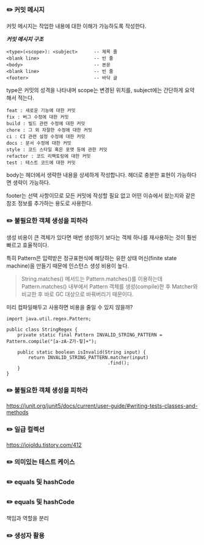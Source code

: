 ### ✏️ 커밋 메시지

커밋 메시지는 작업한 내용에 대한 이해가 가능하도록 작성한다.

***커밋 메시지 구조***

```
<type>(<scope>): <subject>      -- 제목 줄
<blank line>                    -- 빈 줄
<body>                          -- 본문
<blank line>                    -- 빈 줄
<footer>                        -- 바닥 글
```

type은 커밋의 성격을 나타내며 scope는 변경된 위치를, subject에는 간단하게 요약해서 적는다.

```
feat : 새로운 기능에 대한 커밋
fix : 버그 수정에 대한 커밋
build : 빌드 관련 수정에 대한 커밋
chore : 그 외 자잘한 수정에 대한 커밋
ci : CI 관련 설정 수정에 대한 커밋
docs : 문서 수정에 대한 커밋
style : 코드 스타일 혹은 포맷 등에 관한 커밋
refactor : 코드 리팩토링에 대한 커밋
test : 테스트 코드에 대한 커밋
```

body는 헤더에서 생략한 내용을 상세하게 작성합니다. 헤더로 충분한 표현이 가능하다면 생략이 가능하다.

footer는 선택 사항이므로 모든 커밋에 작성할 필요 없고 어떤 이슈에서 왔는지와 같은 참조 정보를 추가하는 용도로 사용한다.

### ✏️ 불필요한 객체 생성을 피하라

생성 비용이 큰 객체가 있다면 매번 생성하기 보다는 객체 하나를 재사용하는 것이 훨씬 빠르고 효율적이다.

특히 Pattern은 입력받은 정규표현식에 해당하는 유한 상태 머신(finite state machine)을 만들기 때문에 인스턴스 생성 비용이 높다.

> String.matches() 메서드는 Pattern.matches()를 이용하는데 Pattern.matches() 내부에서 Pattern 객체를 생성(compile)한 후 Matcher와 비교한 후 바로 GC 대상으로 바꿔버리기 때문이다.

미리 컴파일해두고 사용하면 비용을 줄일 수 있지 않을까?

```
import java.util.regex.Pattern;

public class StringRegex {
    private static final Pattern INVALID_STRING_PATTERN = Pattern.compile("[a-zA-Z가-힣]+");

    public static boolean isInvalid(String input) {
        return INVALID_STRING_PATTERN.matcher(input)
                                     .find();
    }
}
```

### ✏️ 불필요한 객체 생성을 피하라

https://junit.org/junit5/docs/current/user-guide/#writing-tests-classes-and-methods

### ✏️ 일급 컬렉션

https://jojoldu.tistory.com/412


### ✏️ 의미있는 테스트 케이스


### ✏️ equals 및 hashCode 


### ✏️ equals 및 hashCode
책임과 역할을 분리

### ✏️ 생성자 활용
